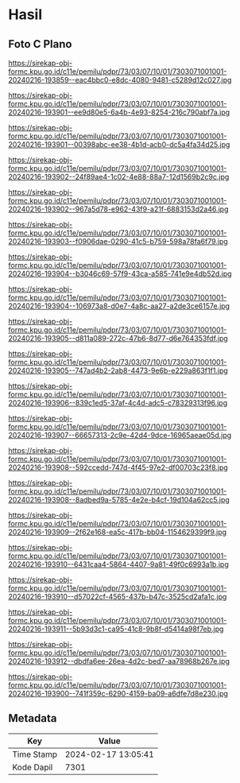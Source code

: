 # Hasil

## Foto C Plano

https://sirekap-obj-formc.kpu.go.id/c11e/pemilu/pdpr/73/03/07/10/01/7303071001001-20240216-193859--eac4bbc0-e8dc-4080-9481-c5289d12c027.jpg

https://sirekap-obj-formc.kpu.go.id/c11e/pemilu/pdpr/73/03/07/10/01/7303071001001-20240216-193901--ee9d80e5-6a4b-4e93-8254-216c790abf7a.jpg

https://sirekap-obj-formc.kpu.go.id/c11e/pemilu/pdpr/73/03/07/10/01/7303071001001-20240216-193901--00398abc-ee38-4b1d-acb0-dc5a4fa34d25.jpg

https://sirekap-obj-formc.kpu.go.id/c11e/pemilu/pdpr/73/03/07/10/01/7303071001001-20240216-193902--24f89ae4-1c02-4e88-88a7-12d1569b2c9c.jpg

https://sirekap-obj-formc.kpu.go.id/c11e/pemilu/pdpr/73/03/07/10/01/7303071001001-20240216-193902--967a5d78-e962-43f9-a21f-6883153d2a46.jpg

https://sirekap-obj-formc.kpu.go.id/c11e/pemilu/pdpr/73/03/07/10/01/7303071001001-20240216-193903--f0906dae-0290-41c5-b759-598a78fa6f79.jpg

https://sirekap-obj-formc.kpu.go.id/c11e/pemilu/pdpr/73/03/07/10/01/7303071001001-20240216-193904--b3046c69-57f9-43ca-a585-741e9e4db52d.jpg

https://sirekap-obj-formc.kpu.go.id/c11e/pemilu/pdpr/73/03/07/10/01/7303071001001-20240216-193904--106973a8-d0e7-4a8c-aa27-a2de3ce6157e.jpg

https://sirekap-obj-formc.kpu.go.id/c11e/pemilu/pdpr/73/03/07/10/01/7303071001001-20240216-193905--d811a089-272c-47b6-8d77-d6e764353fdf.jpg

https://sirekap-obj-formc.kpu.go.id/c11e/pemilu/pdpr/73/03/07/10/01/7303071001001-20240216-193905--747ad4b2-2ab8-4473-9e6b-e229a863f1f1.jpg

https://sirekap-obj-formc.kpu.go.id/c11e/pemilu/pdpr/73/03/07/10/01/7303071001001-20240216-193906--839c1ed5-37af-4c4d-adc5-c78329313f96.jpg

https://sirekap-obj-formc.kpu.go.id/c11e/pemilu/pdpr/73/03/07/10/01/7303071001001-20240216-193907--66657313-2c9e-42d4-9dce-16965aeae05d.jpg

https://sirekap-obj-formc.kpu.go.id/c11e/pemilu/pdpr/73/03/07/10/01/7303071001001-20240216-193908--592ccedd-747d-4f45-97e2-df00703c23f8.jpg

https://sirekap-obj-formc.kpu.go.id/c11e/pemilu/pdpr/73/03/07/10/01/7303071001001-20240216-193908--8adbed9a-5785-4e2e-b4cf-19d104a62cc5.jpg

https://sirekap-obj-formc.kpu.go.id/c11e/pemilu/pdpr/73/03/07/10/01/7303071001001-20240216-193909--2f62e168-ea5c-417b-bb04-1154629399f9.jpg

https://sirekap-obj-formc.kpu.go.id/c11e/pemilu/pdpr/73/03/07/10/01/7303071001001-20240216-193910--6431caa4-5864-4407-9a81-49f0c6993a1b.jpg

https://sirekap-obj-formc.kpu.go.id/c11e/pemilu/pdpr/73/03/07/10/01/7303071001001-20240216-193910--d57022cf-4565-437b-b47c-3525cd2afa1c.jpg

https://sirekap-obj-formc.kpu.go.id/c11e/pemilu/pdpr/73/03/07/10/01/7303071001001-20240216-193911--5b93d3c1-ca95-41c8-9b8f-d5414a98f7eb.jpg

https://sirekap-obj-formc.kpu.go.id/c11e/pemilu/pdpr/73/03/07/10/01/7303071001001-20240216-193912--dbdfa6ee-26ea-4d2c-bed7-aa78968b267e.jpg

https://sirekap-obj-formc.kpu.go.id/c11e/pemilu/pdpr/73/03/07/10/01/7303071001001-20240216-193900--741f359c-6290-4159-ba09-a6dfe7d8e230.jpg


## Metadata

| Key        | Value               |
| ---------- | ------------------- |
| Time Stamp | 2024-02-17 13:05:41 |
| Kode Dapil | 7301                |



